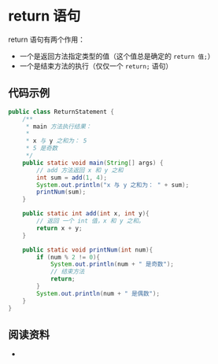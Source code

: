 # return 语句

return 语句有两个作用：

- 一个是返回方法指定类型的值（这个值总是确定的 `return 值;`）
- 一个是结束方法的执行（仅仅一个 `return;` 语句）

## 代码示例

```java
public class ReturnStatement {
    /**
     * main 方法执行结果：
     *
     * x 与 y 之和为： 5
     * 5 是奇数
     */
    public static void main(String[] args) {
        // add 方法返回 x 和 y 之和
        int sum = add(1, 4);
        System.out.println("x 与 y 之和为： " + sum);
        printNum(sum);
    }

    public static int add(int x, int y){
        // 返回 一个 int 值，x 和 y 之和。
        return x + y;
    }

    public static void printNum(int num){
        if (num % 2 != 0){
            System.out.println(num + " 是奇数");
            // 结束方法
            return;
        }
        System.out.println(num + " 是偶数");
    }
}
```

## 阅读资料

-
